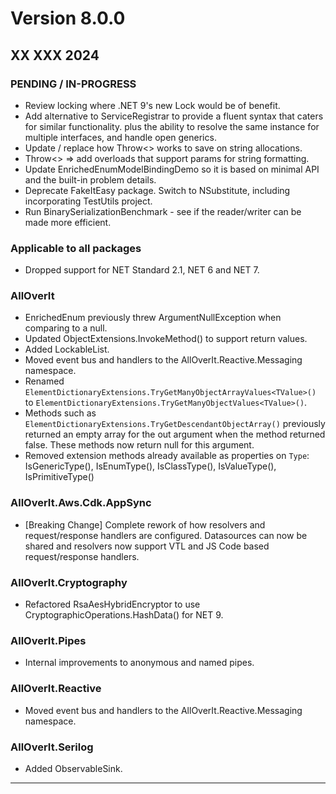 #  Version 8.0.0
## XX XXX 2024

### PENDING / IN-PROGRESS
* Review locking where .NET 9's new Lock would be of benefit.
* Add alternative to ServiceRegistrar to provide a fluent syntax that caters for similar functionality.
  plus the ability to resolve the same instance for multiple interfaces, and handle open generics.
* Update / replace how Throw<> works to save on string allocations.
* Throw<> => add overloads that support params for string formatting.
* Update EnrichedEnumModelBindingDemo so it is based on minimal API and the built-in problem details.
* Deprecate FakeItEasy package. Switch to NSubstitute, including incorporating TestUtils project.
* Run BinarySerializationBenchmark - see if the reader/writer can be made more efficient.


### Applicable to all packages
* Dropped support for NET Standard 2.1, NET 6 and NET 7.


### AllOverIt
* EnrichedEnum previously threw ArgumentNullException when comparing to a null.
* Updated ObjectExtensions.InvokeMethod() to support return values.
* Added LockableList.
* Moved event bus and handlers to the AllOverIt.Reactive.Messaging namespace.
* Renamed `ElementDictionaryExtensions.TryGetManyObjectArrayValues<TValue>()` to `ElementDictionaryExtensions.TryGetManyObjectValues<TValue>()`.
* Methods such as `ElementDictionaryExtensions.TryGetDescendantObjectArray()` previously returned an empty array for
  the out argument when the method returned false. These methods now return null for this argument.
* Removed extension methods already available as properties on `Type`: IsGenericType(), IsEnumType(), IsClassType(), IsValueType(), IsPrimitiveType()


### AllOverIt.Aws.Cdk.AppSync
* [Breaking Change] Complete rework of how resolvers and request/response handlers are configured. Datasources can
  now be shared and resolvers now support VTL and JS Code based request/response handlers.


### AllOverIt.Cryptography
* Refactored RsaAesHybridEncryptor to use CryptographicOperations.HashData() for NET 9.


### AllOverIt.Pipes
* Internal improvements to anonymous and named pipes.


### AllOverIt.Reactive
* Moved event bus and handlers to the AllOverIt.Reactive.Messaging namespace.


### AllOverIt.Serilog
* Added ObservableSink.

---
